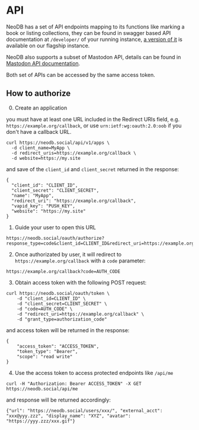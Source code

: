 # API

NeoDB has a set of API endpoints mapping to its functions like marking a book or listing collections, they can be found in swagger based API documentation at `/developer/` of your running instance, [a version of it](https://neodb.social/developer/) is available on our flagship instance.

NeoDB also supports a subset of Mastodon API, details can be found in [Mastodon API documentation](https://docs.joinmastodon.org/api/).

Both set of APIs can be accessed by the same access token.

## How to authorize

0. Create an application

you must have at least one URL included in the Redirect URIs field, e.g. `https://example.org/callback`, or use `urn:ietf:wg:oauth:2.0:oob` if you don't have a callback URL.

```
curl https://neodb.social/api/v1/apps \
  -d client_name=MyApp \
  -d redirect_uris=https://example.org/callback \
  -d website=https://my.site
```

and save of the `client_id` and `client_secret` returned in the response:

```
{
  "client_id": "CLIENT_ID",
  "client_secret": "CLIENT_SECRET",
  "name": "MyApp",
  "redirect_uri": "https://example.org/callback",
  "vapid_key": "PUSH_KEY",
  "website": "https://my.site"
}
```


1. Guide your user to open this URL

```
https://neodb.social/oauth/authorize?response_type=code&client_id=CLIENT_ID&redirect_uri=https://example.org/callback&scope=read+write
```

2. Once authorizated by user, it will redirect to `https://example.org/callback` with a `code` parameter:

```
https://example.org/callback?code=AUTH_CODE
```

3. Obtain access token with the following POST request:

```
curl https://neodb.social/oauth/token \
	-d "client_id=CLIENT_ID" \
	-d "client_secret=CLIENT_SECRET" \
	-d "code=AUTH_CODE" \
	-d "redirect_uri=https://example.org/callback" \
	-d "grant_type=authorization_code"
```

and access token will be returned in the response:

```
{
	"access_token": "ACCESS_TOKEN",
	"token_type": "Bearer",
	"scope": "read write"
}
```

4. Use the access token to access protected endpoints like `/api/me`

```
curl -H "Authorization: Bearer ACCESS_TOKEN" -X GET https://neodb.social/api/me
```

and response will be returned accordingly:

```
{"url": "https://neodb.social/users/xxx/", "external_acct": "xxx@yyy.zzz", "display_name": "XYZ", "avatar": "https://yyy.zzz/xxx.gif"}
```

